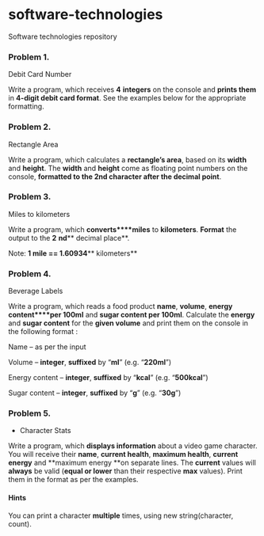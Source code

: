﻿# software-technologies
Software technologies repository


### Problem 1.               
Debit Card Number

Write a program, which receives **4** **integers**
on the console and **prints them** in **4-digit debit card format**. See the
examples below for the appropriate formatting.


### Problem 2.               
Rectangle Area

Write a program, which calculates a **rectangle’s area**, based on its **width** and **height**. The **width** and **height** come as floating point numbers
on the console, **formatted to the 2nd character after the decimal point**.


### Problem 3.
Miles to kilometers

Write a program, which **converts****miles** to **kilometers**. 
**Format** the output to the **2** **nd**** decimal 
place**.

Note: **1 mile == 1.60934**** kilometers**


### Problem 4.               
Beverage Labels

Write a program, which reads a food product
**name**, **volume**, **energy content****per 100ml** and **sugar content per 100ml**. Calculate the **energy** and **sugar content** for the **given volume** and print them on the console in the following format :
        
Name –  as per the input
        
Volume – **integer**, **suffixed** by “**ml**” (e.g. “**220ml**”)
        
Energy content – **integer**, **suffixed** by “**kcal**” (e.g.
“**500kcal**”)
       
Sugar content – **integer**, **suffixed** by “**g**” (e.g. “**30g**”)


### Problem 5.               
* Character Stats

Write a program, which **displays information** about a video game character. You will receive
their **name**, **current health**, **maximum
health**, **current energy** and **maximum energy **on separate lines. The **current** values will **always** be valid (**equal or lower** than their respective **max** values). Print them in the format as per the examples.

#### Hints
      
You can print a character **multiple** times, using new string(character, count).
